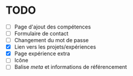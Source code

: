 # TODO

- [ ] Page d'ajout des compétences
- [ ] Formulaire de contact
- [ ] Changement du mot de passe
- [x] Lien vers les projets/expériences
- [x] Page expérience extra
- [ ] Icône
- [ ] Balise *meta* et informations de référencement
